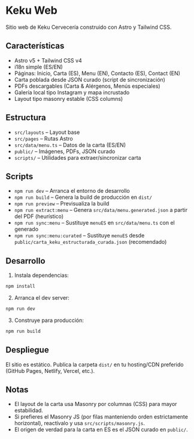 # Keku Web

Sitio web de Keku Cervecería construido con Astro y Tailwind CSS.

## Características

- Astro v5 + Tailwind CSS v4
- i18n simple (ES/EN)
- Páginas: Inicio, Carta (ES), Menu (EN), Contacto (ES), Contact (EN)
- Carta poblada desde JSON curado (script de sincronización)
- PDFs descargables (Carta & Alérgenos, Menús especiales)
- Galería local tipo Instagram y mapa incrustado
- Layout tipo masonry estable (CSS columns)

## Estructura

- `src/layouts` – Layout base
- `src/pages` – Rutas Astro
- `src/data/menu.ts` – Datos de la carta (ES/EN)
- `public/` – Imágenes, PDFs, JSON curado
- `scripts/` – Utilidades para extraer/sincronizar carta

## Scripts

- `npm run dev` – Arranca el entorno de desarrollo
- `npm run build` – Genera la build de producción en `dist/`
- `npm run preview` – Previsualiza la build
- `npm run extract:menu` – Genera `src/data/menu.generated.json` a partir del PDF (heurístico)
- `npm run sync:menu` – Sustituye `menuES` en `src/data/menu.ts` con el generado
- `npm run sync:menu:curated` – Sustituye `menuES` desde `public/carta_keku_estructurada_curada.json` (recomendado)

## Desarrollo

1. Instala dependencias:

```powershell
npm install
```

2. Arranca el dev server:

```powershell
npm run dev
```

3. Construye para producción:

```powershell
npm run build
```

## Despliegue

El sitio es estático. Publica la carpeta `dist/` en tu hosting/CDN preferido (GitHub Pages, Netlify, Vercel, etc.).

## Notas

- El layout de la carta usa Masonry por columnas (CSS) para mayor estabilidad.
- Si prefieres el Masonry JS (por filas manteniendo orden estrictamente horizontal), reactívalo y usa `src/scripts/masonry.js`.
- El origen de verdad para la carta en ES es el JSON curado en `public/`.
